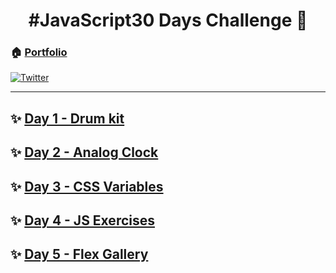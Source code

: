 <h1 align="center">#JavaScript30 Days Challenge 👋</h1>

### 🏠 [Portfolio](https://naicheyoung.com)

[![Twitter](https://img.shields.io/twitter/follow/naiche_young.svg?style=social&label=@naiche_young)](https://twitter.com/:naiche_young)



***

## ✨ [Day 1 - Drum kit](https://codesandbox.io/embed/day-1-javascript30-challenge-4l0wm?autoresize=1&fontsize=14&hidenavigation=1&theme=dark&view=preview)
## ✨ [Day 2 - Analog Clock](https://codesandbox.io/embed/day-2-javascript30-challenge-5sftm?autoresize=1&fontsize=14&hidenavigation=1&theme=dark&view=previewm)
## ✨ [Day 3 - CSS Variables](https://codesandbox.io/embed/day-3-javascript30-challenge-uh5tz?autoresize=1&fontsize=14&hidenavigation=1&theme=dark&view=preview)
## ✨ [Day 4 - JS Exercises](https://codesandbox.io/embed/day-4-javascript30-challenge-9yk81?autoresize=1&fontsize=14&hidenavigation=1&theme=dark&view=preview)
## ✨ [Day 5 - Flex Gallery](https://codesandbox.io/embed/day-5-javascript30-challenge-g70ly?autoresize=1&fontsize=14&hidenavigation=1&theme=dark&view=preview)
